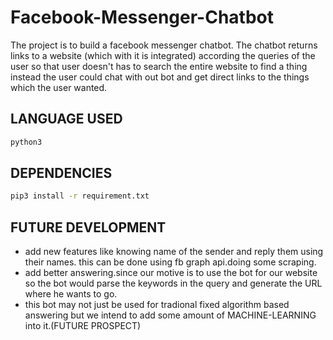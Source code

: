 # Facebook-Messenger-Chatbot
The project is to build a facebook messenger chatbot. The chatbot returns links to a website (which with it is integrated) according the queries of the user so that user doesn't has to search the entire website to find a thing instead the user could chat with out bot and get direct links to the things which the user wanted.

## LANGUAGE USED
```sh
python3
```
## DEPENDENCIES
```sh
pip3 install -r requirement.txt
```
## FUTURE DEVELOPMENT
* add new features like knowing name of the sender and reply them using their names.
  this can be done using fb graph api.doing some scraping.
* add better answering.since our motive is to use the bot for our website so the bot would 
  parse the keywords in the query and generate the URL where he wants to go.
* this bot may not just be used for tradional fixed algorithm based answering but we intend
  to add some amount of MACHINE-LEARNING into it.(FUTURE PROSPECT)

